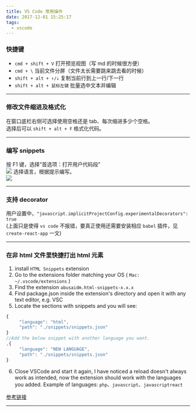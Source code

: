 ```yaml
---
title: VS Code 常用操作
date: 2017-12-01 15:25:17
tags:
  - vscode
---
```



### 快捷键
* `cmd + shift + V` 打开预览视图（写 md 的时候很方便）
* `cmd + \` 当前文件分屏（文件太长需要跳来跳去看的时候）
* `shift + alt + ↑/↓` 复制当前行到上一行/下一行
* `shift + alt + 鼠标左键` 批量选中文本并编辑

<!-- more -->

---

### 修改文件缩进及格式化
在窗口底栏右侧可选择使用空格还是 tab、每次缩进多少个空格。  
选择后可以 `shift + alt + F` 格式化代码。

---

### 编写 snippets
按 F1 键，选择“首选项：打开用户代码段”  
![](/blog/images/vsc1.png)
选择语言，根据提示编写。  
![](/blog/images/vsc2.png)  

---

### 支持 decorator
用户设置中，`"javascript.implicitProjectConfig.experimentalDecorators": true`  
(上面只是使得 `vs code` 不报错，要真正使用还需要安装相应 `babel` 插件，见 `create-react-app` 一文)

---

### 在非 html 文件里快捷打出 html 元素
1. install `HTML Snippets` extension
2. Go to the extensions folder matching your OS ( `Mac: ~/.vscode/extensions` )
3. Find the extension `abusaidm.html-snippets-x.x.x`
4. Find package.json inside the extension's directory and open it with any text editor, e.g. VSC
5. Locate the sections with snippets and you will see:
```js
{
     "language": "html",
     "path": "./snippets/snippets.json"
}
//Add the below snippet with another language you want.
,{
     "language": "NEW LANGUAGE",
     "path": "./snippets/snippets.json"
}
```
6. Close VSCode and start it again, I have noticed a reload doesn't always work as intended, now the extension should work with the languages you added.
Example of languages: `php`、`javascript`、`javascriptreact`

[参考链接](https://github.com/abusaidm/html-snippets/issues/27#issuecomment-282512411)

---
